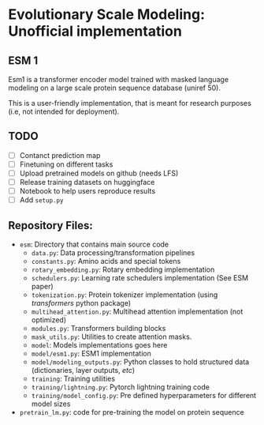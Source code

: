 # Evolutionary Scale Modeling: Unofficial implementation

## ESM 1
Esm1 is a transformer encoder model trained with masked language modeling on a large scale protein sequence database (uniref 50).

This is a user-friendly implementation, that is meant for research purposes (i.e, not intended for deployment).

## TODO
- [ ] Contanct prediction map
- [ ] Finetuning on different tasks
- [ ] Upload pretrained models on github (needs LFS)
- [ ] Release training datasets on huggingface
- [ ] Notebook to help users reproduce results
- [ ] Add `setup.py`

## Repository Files:
- `esm`: Directory that contains main source code
    - `data.py`: Data processing/transformation pipelines
    - `constants.py`: Amino acids and special tokens
    - `rotary_embedding.py`: Rotary embedding implementation
    - `schedulers.py`: Learning rate schedulers implementation (See ESM paper)
    - `tokenization.py`: Protein tokenizer implementation (using _transformers_ python package)
    - `multihead_attention.py`: Multihead attention implementation (not optimized)
    - `modules.py`: Transformers building blocks
    - `mask_utils.py`: Utilities to create attention masks.
    - `model`: Models implementations goes here
    - `model/esm1.py`: ESM1 implementation
    - `model/modeling_outputs.py`: Python classes to hold structured data (dictionaries, layer outputs, _etc_) 
    - `training`: Training utilities
    -  `training/lightning.py`: Pytorch lightning training code
    - `training/model_config.py`: Pre defined hyperparameters for different model sizes
-  `pretrain_lm.py`: code for pre-training the model on protein sequence  

